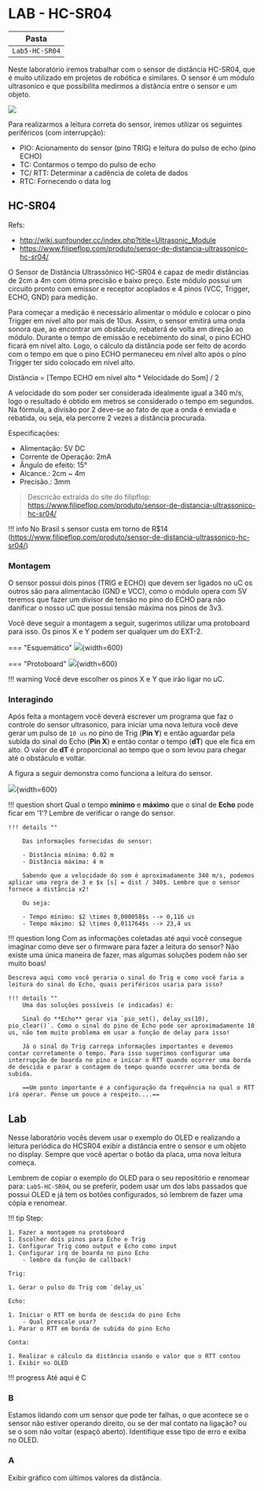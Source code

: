 # LAB - HC-SR04

| Pasta              |
|--------------------|
| `Lab5-HC-SR04` |

Neste laboratório iremos trabalhar com o sensor de distância HC-SR04, que é muito utilizado em projetos de robótica e similares. O sensor é um módulo ultrasonico e que possibilita medirmos a distância entre o sensor e um objeto.

![](http://wiki.sunfounder.cc/images/1/1f/Ultrasonic_.jpg)

Para realizarmos a leitura correta do sensor, iremos utilizar os seguintes periféricos (com interrupção):

- PIO: Acionamento do sensor (pino TRIG) e leitura do pulso de echo (pino ECHO)
- TC: Contarmos o tempo do pulso de echo
- TC/ RTT: Determinar a cadência de coleta de dados
- RTC: Fornecendo o data log

## HC-SR04

Refs:

- http://wiki.sunfounder.cc/index.php?title=Ultrasonic_Module
- https://www.filipeflop.com/produto/sensor-de-distancia-ultrassonico-hc-sr04/

O Sensor de Distância Ultrassônico HC-SR04 é capaz de medir distâncias de 2cm a 4m com ótima precisão e baixo preço. Este módulo possui um circuito pronto com emissor e receptor acoplados e 4 pinos (VCC, Trigger, ECHO, GND) para medição.

Para começar a medição é necessário alimentar o módulo e colocar o pino Trigger em nível alto por mais de 10us. Assim, o sensor emitirá uma onda sonora que, ao encontrar um obstáculo, rebaterá de volta em direção ao módulo. Durante o tempo de emissão e recebimento do sinal, o pino ECHO ficará em nível alto. Logo, o cálculo da distância pode ser feito de acordo com o tempo em que o pino ECHO permaneceu em nível alto após o pino Trigger ter sido colocado em nível alto.

Distância = [Tempo ECHO em nível alto * Velocidade do Som] / 2

A velocidade do som poder ser considerada idealmente igual a 340 m/s, logo o resultado é obtido em metros se considerado o tempo em segundos. Na fórmula, a divisão por 2 deve-se ao fato de que a onda é enviada e rebatida, ou seja, ela percorre 2 vezes a distância procurada.

Especificações:

- Alimentação: 5V DC
- Corrente de Operação: 2mA
- Ângulo de efeito: 15°
- Alcance.: 2cm ~ 4m
- Precisão.: 3mm

> Descricão extraída do site do filipflop: https://www.filipeflop.com/produto/sensor-de-distancia-ultrassonico-hc-sr04/

!!! info
    No Brasil s sensor custa em torno de R$14 (https://www.filipeflop.com/produto/sensor-de-distancia-ultrassonico-hc-sr04/)

### Montagem

O sensor possui dois pinos (TRIG e ECHO) que devem ser ligados no uC os outros são para alimentacão (GND e VCC), como o módulo opera com 5V teremos que fazer um divisor de tensão no pino do ECHO para não danificar o nosso uC que possui tensão máxima nos pinos de 3v3.

Você deve seguir a montagem a seguir, sugerimos utilizar uma protoboard para isso. Os pinos X e Y podem ser qualquer um do EXT-2.

=== "Esquemático"
    ![](montagem.svg){width=600}

=== "Protoboard"
    ![](proto.jpg){width=600}

!!! warning
    Você deve escolher os pinos X e Y que irão ligar no uC.

### Interagindo

Após feita a montagem você deverá escrever um programa que faz o controle do sensor ultrasonico, para iniciar uma nova leitura você deve gerar um pulso de `10 us` no pino de Trig (**Pin Y**) e então aguardar pela subida do sinal do Echo (**Pin X**) e então contar o tempo (**dT**) que ele fica em alto. O valor de **dT** é proporcional ao tempo que o som levou para chegar até o obstáculo e voltar.

A figura a seguir demonstra como funciona a leitura do sensor.

![](wave.svg){width=600}

!!! question short
    Qual o tempo **mínimo** e **máximo** que o sinal de **Echo** pode ficar em '1'? Lembre de verificar o range do sensor.
    
    !!! details ""
        
        Das informações fornecidas do sensor:
        
        - Distância mínima: 0.02 m
        - Distância máxima: 4 m
        
        Sabendo que a velocidade do som é aproximadamente 340 m/s, podemos aplicar uma regra de 3 e $x [s] = dist / 340$. Lembre que o sensor fornece a distância x2!
        
        Ou seja:
        
        - Tempo mínimo: $2 \times 0,000058$s --> 0,116 us
        - Tempo máximo: $2 \times 0,011764$s --> 23,4 us

!!! question long
    Com as informações coletadas até aqui você consegue imaginar como deve ser o firmware para fazer a leitura do sensor? Não existe uma única maneira de fazer, mas algumas soluções podem não ser muito boas!
    
    Descreva aqui como você geraria o sinal do Trig e como você faria a leitura do sinal do Echo, quais periféricos usaria para isso?
    
    !!! details ""
        Uma das soluções possíveis (e indicadas) é:
        
        Sinal do **Echo** gerar via `pio_set(), delay_us(10), pio_clear()`. Como o sinal do pino de Echo pode ser aproximadamente 10 us, não tem muito problema em usar a função de delay para isso!
        
        Já o sinal do Trig carrega informações importantes e devemos contar corretamente o tempo. Para isso sugerimos configurar uma interrupção de boarda no pino e inicar o RTT quando ocorrer uma borda de descida e parar a contagem do tempo quando ocorrer uma borda de subida. 
        
        ==Um ponto importante é a configuração da frequência na qual o RTT irá operar. Pense um pouco a respeito....==

## Lab

Nesse laboratório vocês devem usar o exemplo do OLED e realizando a leitura periódica do HCSR04 exibir a distância entre o sensor e um objeto no display. Sempre que você apertar o botão da placa, uma nova leitura começa.

Lembrem de copiar o exemplo do OLED para o seu repositório e renomear para: `Lab5-HC-SR04`, ou se preferir, podem usar um dos labs passados que possui OLED e já tem os botões configurados, só lembrem de fazer uma cópia e renomear.

!!! tip
    Step: 
    
    1. Fazer a montagem na protoboard
    1. Escolher dois pinos para Echo e Trig
    1. Configurar Trig como output e Echo como input
    1. Configurar irq de boarda no pino Echo
        - lembre da função de callback!
    
    Trig:
    
    1. Gerar o pulso do Trig com `delay_us`
    
    Echo:
    
    1. Iniciar o RTT em borda de descida do pino Echo
        - Qual prescale usar?
    1. Parar o RTT em borda de subida do pino Echo

    Conta: 
    
    1. Realizar o cálculo da distância usando o valor que o RTT contou
    1. Exibir no OLED
    
!!! progress
    Até aqui é C
    
### B 

Estamos lidando com um sensor que pode ter falhas, o que acontece se o sensor não estiver operando direito, ou se der mal contato na ligação? ou se o som não voltar (espaçõ aberto). Identifique esse tipo de erro e exiba no OLED.

### A

Exibir gráfico com últimos valores da distância.
